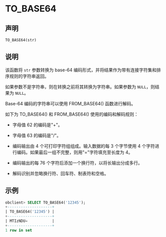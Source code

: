 TO_BASE64 
==============================



声明 
-----------------------

```sql
TO_BASE64(str)
```



说明 
-----------------------

该函数将 `str` 参数转换为 base-64 编码形式，并将结果作为带有连接字符集和排序规则的字符串返回。 

如果参数不是字符串，则在转换之前将其转换为字符串。如果参数为 `NULL`，则结果为 `NULL`。 

Base-64 编码的字符串可以使用 FROM_BASE64() 函数进行解码。

如下为 TO_BASE64() 和 FROM_BASE64() 使用的编码和解码规则：

* 字母值 62 的编码是"+"。

  

* 字母值 63 的编码是"/"。

  

* 编码输出由 4 个可打印字符组组成。输入数据的每 3 个字节使用 4 个字符进行编码。如果最后一组不完整，则用"="字符填充至长度为 4。

  

* 编码输出的每 76 个字符后添加一个换行符，以将长输出分成多行。

  

* 解码识别并忽略换行符、回车符、制表符和空格。

  




示例 
-----------------------

```sql
obclient> SELECT TO_BASE64('12345');
+--------------------+
| TO_BASE64('12345') |
+--------------------+
| MTIzNDU=           |
+--------------------+
1 row in set
```


